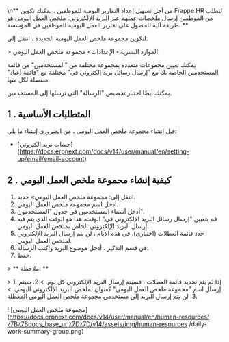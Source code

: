 \n** من أجل تسهيل إعداد التقارير اليومية للموظفين ، يمكنك تكوين Frappe HR لتطلب من الموظفين إرسال ملخصات عملهم عبر البريد الإلكتروني. ملخص العمل اليومي هو طريقة آلية للحصول على تقارير العمل اليومية للموظفين في المؤسسة. **

لتكوين مجموعة ملخص العمل اليومية الجديدة ، انتقل إلى:

\> الموارد البشرية> الإعدادات> مجموعة ملخص العمل اليومي

يمكنك تعيين مجموعات متعددة بمجموعة مختلفة من "المستخدمين" من قائمة المستخدمين الخاصة بك مع "إرسال رسائل بريد إلكتروني في" مختلفة مع "قائمة أعياد" منفصلة لكل منها.

يمكنك أيضًا اختيار تخصيص "الرسالة" التي ترسلها إلى المستخدمين.

## 1 \. المتطلبات الأساسية

قبل إنشاء مجموعة ملخص العمل اليومي ، من الضروري إنشاء ما يلي:

* [حساب بريد إلكتروني] (https://docs.erpnext.com/docs/v14/user/manual/en/setting-up/email/email-account)

## 2 \. كيفية إنشاء مجموعة ملخص العمل اليومي

1. انتقل إلى: مجموعة ملخص العمل اليومي> جديد.
2. أدخل اسم مجموعة ملخص العمل اليومي.
3. أدخل أسماء المستخدمين في جدول "المستخدمون".
4. قم بتعيين "إرسال رسائل البريد الإلكتروني في" الوقت. هذا هو الوقت الذي يتم فيه إرسال البريد الإلكتروني الخاص بملخص العمل اليومي.
5. حدد قائمة العطلات (اختياري). في هذه الأيام ، لن يتم إرسال البريد الإلكتروني لملخص العمل اليومي.
6. في قسم التذكير ، أدخل موضوع البريد واكتب الرسالة.
7. حفظ.

\> ** ملاحظة: **

\> 1. إذا لم يتم تحديد قائمة العطلات ، فسيتم إرسال البريد الإلكتروني كل يوم. > 2. سيتم إرسال اسم "مجموعة ملخص العمل اليومي" كعنوان لملخص البريد الإلكتروني اليومي. > 3. لن يتم إرسال البريد إلى مستخدمي مجموعة ملخص العمل اليومي المعطلة.

! [مجموعة ملخص العمل اليومي] (https://docs.erpnext.com/docs/v14/user/manual/en/human-resources/٪7B٪7Bdocs_base_url٪7D٪7D/v14/assets/img/human-resources /daily-work-summary-group.png)